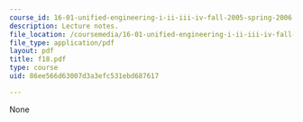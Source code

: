 ```yaml
---
course_id: 16-01-unified-engineering-i-ii-iii-iv-fall-2005-spring-2006
description: Lecture notes.
file_location: /coursemedia/16-01-unified-engineering-i-ii-iii-iv-fall-2005-spring-2006/86ee566d63007d3a3efc531ebd687617_f18.pdf
file_type: application/pdf
layout: pdf
title: f18.pdf
type: course
uid: 86ee566d63007d3a3efc531ebd687617

---
```

None